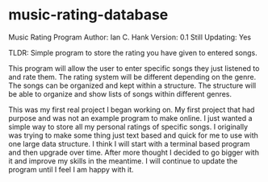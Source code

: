 # music-rating-database

Music Rating Program
Author: Ian C. Hank
Version: 0.1
Still Updating: Yes

TLDR: Simple program to store the rating you have given to entered songs. 

This program will allow the user to enter specific songs they just listened to and rate them. The rating system will be different
depending on the genre. The songs can be organized and kept within a structure. The structure will be able to organize and show
lists of songs within different genres.  

This was my first real project I began working on. My first project that had purpose and was not an example program to make 
online. I just wanted a simple way to store all my personal ratings of specific songs. I originally was trying to make some
thing just text based and quick for me to use with one large data structure. I think I will start with a terminal based program
and then upgrade over time. After more thought I decided to go bigger with it and improve my skills in the meantime. I will 
continue to update the program until I feel I am happy with it. 

